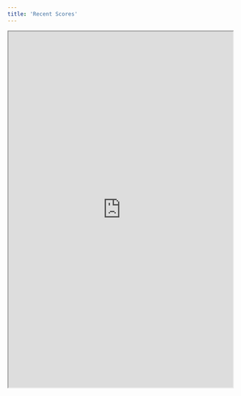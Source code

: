 ```yaml
---
title: 'Recent Scores'
---
```


<div class="class">
    <iframe src="https://www.golf.co.nz/golf-profile?passportid=1542103&code=1447405845&mode=view" height="800" width="100%" align="left" ></iframe>
</div>